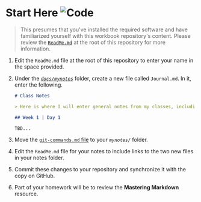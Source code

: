 # Start Here ![Code](https://img.shields.io/badge/Code%20Status-Walkthrough-blueviolet?logo=Visual%20Studio%20Code&labelColor=indigo)

> This presumes that you've installed the required software and have familiarized yourself with this workbook repository's content. Please review the [`ReadMe.md`](../../ReadMe.md) at the root of this repository for more information.

1. Edit the `ReadMe.md` file at the root of this repository to enter your name in the space provided.
1. Under the [*`docs/mynotes`*](../../docs/mynotes/) folder, create a new file called `Journal.md`. In it, enter the following.

    ```md
    # Class Notes

    > Here is where I will enter general notes from my classes, including check-lists for my **practice homework** as well as **questions** I have for each upcoming class.

    ## Week 1 | Day 1

    TBD...
    ```

1. Move the [`git-commands.md` file](./git-commands.md) to your *`mynotes/`* folder.
1. Edit the `ReadMe.md` file for your notes to include links to the two new files in your notes folder.
1. Commit these changes to your repository and synchronize it with the copy on GitHub.
1. Part of your homework will be to review the **Mastering Markdown** resource.
